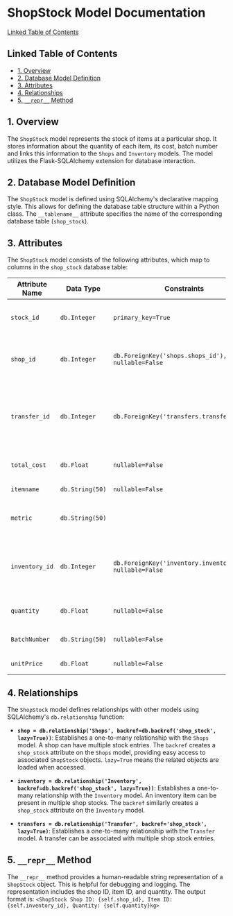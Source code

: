 # ShopStock Model Documentation

[Linked Table of Contents](#linked-table-of-contents)

## Linked Table of Contents

* [1. Overview](#1-overview)
* [2. Database Model Definition](#2-database-model-definition)
* [3. Attributes](#3-attributes)
* [4. Relationships](#4-relationships)
* [5. `__repr__` Method](#5-__repr__-method)


## 1. Overview

The `ShopStock` model represents the stock of items at a particular shop.  It stores information about the quantity of each item, its cost, batch number and links this information to the `Shops` and `Inventory` models.  The model utilizes the Flask-SQLAlchemy extension for database interaction.


## 2. Database Model Definition

The `ShopStock` model is defined using SQLAlchemy's declarative mapping style. This allows for defining the database table structure within a Python class.  The `__tablename__` attribute specifies the name of the corresponding database table (`shop_stock`).


## 3. Attributes

The `ShopStock` model consists of the following attributes, which map to columns in the `shop_stock` database table:

| Attribute Name     | Data Type     | Constraints                               | Description                                                                  |
|----------------------|-----------------|-------------------------------------------|------------------------------------------------------------------------------|
| `stock_id`          | `db.Integer`   | `primary_key=True`                        | Unique identifier for each stock entry.                                      |
| `shop_id`           | `db.Integer`   | `db.ForeignKey('shops.shops_id'), nullable=False` | Foreign key referencing the `shops_id` in the `shops` table.                |
| `transfer_id`       | `db.Integer`   | `db.ForeignKey('transfers.transfer_id')` | Foreign key referencing the `transfer_id` in the `transfers` table (nullable)|
| `total_cost`        | `db.Float`      | `nullable=False`                           | Total cost of the stock item.                                                |
| `itemname`          | `db.String(50)` | `nullable=False`                           | Name of the item.                                                            |
| `metric`            | `db.String(50)` |                                           | Unit of measurement (e.g., kg, liters).                                     |
| `inventory_id`      | `db.Integer`   | `db.ForeignKey('inventory.inventory_id'), nullable=False` | Foreign key referencing the `inventory_id` in the `inventory` table.         |
| `quantity`          | `db.Float`      | `nullable=False`                           | Quantity of the item in stock.                                               |
| `BatchNumber`       | `db.String(50)` | `nullable=False`                           | Batch number of the item.                                                    |
| `unitPrice`         | `db.Float`      | `nullable=False`                           | Unit price of the item.                                                     |


## 4. Relationships

The `ShopStock` model defines relationships with other models using SQLAlchemy's `db.relationship` function:

* **`shop = db.relationship('Shops', backref=db.backref('shop_stock', lazy=True))`**:  Establishes a one-to-many relationship with the `Shops` model.  A shop can have multiple stock entries. The `backref` creates a `shop_stock` attribute on the `Shops` model, providing easy access to associated `ShopStock` objects. `lazy=True` means the related objects are loaded when accessed.

* **`inventory = db.relationship('Inventory', backref=db.backref('shop_stock', lazy=True))`**: Establishes a one-to-many relationship with the `Inventory` model. An inventory item can be present in multiple shop stocks. The `backref` similarly creates a `shop_stock` attribute on the `Inventory` model.

* **`transfers = db.relationship('Transfer', backref='shop_stock', lazy=True)`**: Establishes a one-to-many relationship with the `Transfer` model.  A transfer can be associated with multiple shop stock entries.


## 5. `__repr__` Method

The `__repr__` method provides a human-readable string representation of a `ShopStock` object. This is helpful for debugging and logging.  The representation includes the shop ID, item ID, and quantity.  The output format is: `<ShopStock Shop ID: {self.shop_id}, Item ID: {self.inventory_id}, Quantity: {self.quantity}kg>`
